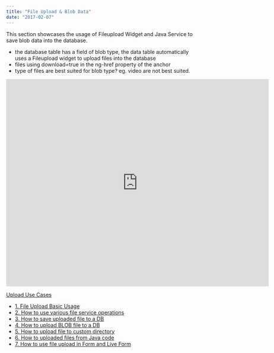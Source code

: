 ```yaml
---
title: "File Upload & Blob Data"
date: "2017-02-07"
---
```


This section showcases the usage of Fileupload Widget and Java Service to save blob data into the database.

- the database table has a field of blob type, the data table automatically uses a Fileupload widget to upload files into the database
- files using download=true in the ng-href property of the anchor
- type of files are best suited for blob type? eg. video are not best suited.

<iframe width="708" height="560" src="https://docs.google.com/presentation/d/e/2PACX-1vSEs3UuouQsOyTqmFrMtWluoSH3jfh3DM1mAPHInX8RlU9GbVEMGBCA_Tovu4XICM4gecSqmcGQRC2K/embed?start=false&amp;loop=false&amp;delayms=3000" frameborder="0" allowfullscreen="allowfullscreen" mozallowfullscreen="mozallowfullscreen" webkitallowfullscreen="webkitallowfullscreen"></iframe>

[Upload Use Cases](/learn/app-development/widgets/basic/fileupload-use-cases/)

- [1\. File Upload Basic Usage](/learn/app-development/widgets/form-widgets/file-upload-basic-usage/)
- [2\. How to use various file service operations](/learn/how-tos/file-upload-widget-operations/)
- [3\. How to save uploaded file to a DB](/learn/how-tos/upload-file-save-database/)
- [4\. How to upload BLOB file to a DB](/learn/how-tos/file-upload-blob-data/)
- [5\. How to upload file to custom directory](/learn/how-tos/file-upload-custom-directory/)
- [6\. How to uploaded files from Java code](/learn/how-tos/accessing-file-upload-java-code/)
- [7\. How to use file upload in Form and Live Form](/learn/how-tos/upload-files-from-live-form-form/)
